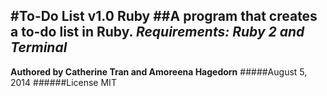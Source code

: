 #To-Do List v1.0 Ruby
##A program that creates a to-do list in Ruby.
*Requirements:*
*Ruby 2 and Terminal*
--
**Authored by Catherine Tran and Amoreena Hagedorn**
#####August 5, 2014
######License MIT

